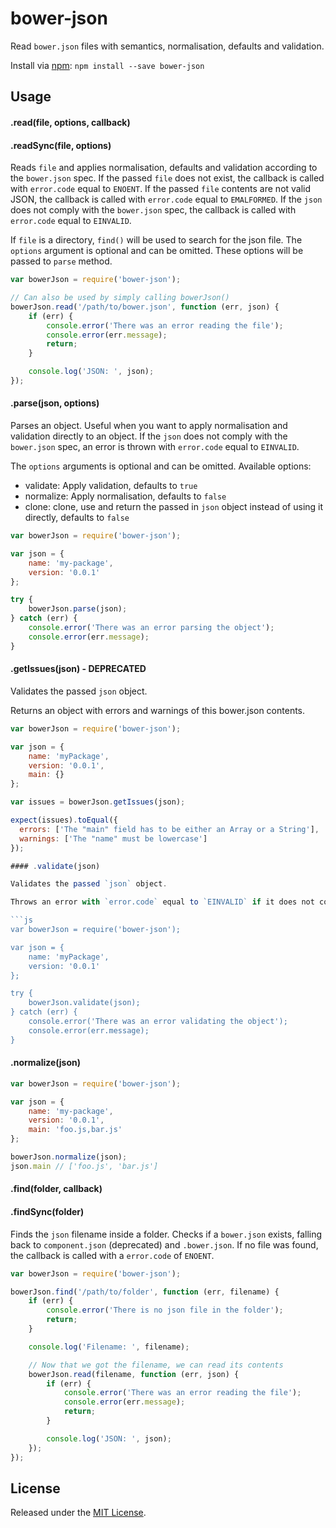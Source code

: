 # bower-json

Read `bower.json` files with semantics, normalisation, defaults and validation.

Install via [npm](https://www.npmjs.org/package/bower-json): `npm install --save bower-json`

## Usage

#### .read(file, options, callback)
#### .readSync(file, options)

Reads `file` and applies normalisation, defaults and validation according to the `bower.json` spec.
If the passed `file` does not exist, the callback is called with `error.code` equal to `ENOENT`.
If the passed `file` contents are not valid JSON, the callback is called with `error.code` equal to `EMALFORMED`.
If the `json` does not comply with the `bower.json` spec, the callback is called with `error.code` equal to `EINVALID`.

If `file` is a directory, `find()` will be used to search for the json file.
The `options` argument is optional and can be omitted. These options will be passed to `parse` method.


```js
var bowerJson = require('bower-json');

// Can also be used by simply calling bowerJson()
bowerJson.read('/path/to/bower.json', function (err, json) {
    if (err) {
        console.error('There was an error reading the file');
        console.error(err.message);
        return;
    }

    console.log('JSON: ', json);
});
```


#### .parse(json, options)

Parses an object. Useful when you want to apply normalisation and validation directly to an object.
If the `json` does not comply with the `bower.json` spec, an error is thrown with `error.code` equal to `EINVALID`.

The `options` arguments is optional and can be omitted. Available options:

- validate: Apply validation, defaults to `true`
- normalize: Apply normalisation, defaults to `false`
- clone: clone, use and return the passed in `json` object instead of using it directly, defaults to `false`


```js
var bowerJson = require('bower-json');

var json = {
    name: 'my-package',
    version: '0.0.1'
};

try {
    bowerJson.parse(json);
} catch (err) {
    console.error('There was an error parsing the object');
    console.error(err.message);
}
```

#### .getIssues(json) - DEPRECATED

Validates the passed `json` object.

Returns an object with errors and warnings of this bower.json contents.

```js
var bowerJson = require('bower-json');

var json = {
    name: 'myPackage',
    version: '0.0.1',
    main: {}
};

var issues = bowerJson.getIssues(json);

expect(issues).toEqual({
  errors: ['The "main" field has to be either an Array or a String'],
  warnings: ['The "name" must be lowercase']
});

#### .validate(json)

Validates the passed `json` object.

Throws an error with `error.code` equal to `EINVALID` if it does not comply with the spec.

```js
var bowerJson = require('bower-json');

var json = {
    name: 'myPackage',
    version: '0.0.1'
};

try {
    bowerJson.validate(json);
} catch (err) {
    console.error('There was an error validating the object');
    console.error(err.message);
}
```

#### .normalize(json)

```js
var bowerJson = require('bower-json');

var json = {
    name: 'my-package',
    version: '0.0.1',
    main: 'foo.js,bar.js'
};

bowerJson.normalize(json);
json.main // ['foo.js', 'bar.js']
```


#### .find(folder, callback)
#### .findSync(folder)

Finds the `json` filename inside a folder.
Checks if a `bower.json` exists, falling back to `component.json` (deprecated) and `.bower.json`.
If no file was found, the callback is called with a `error.code` of `ENOENT`.

```js
var bowerJson = require('bower-json');

bowerJson.find('/path/to/folder', function (err, filename) {
    if (err) {
        console.error('There is no json file in the folder');
        return;
    }

    console.log('Filename: ', filename);

    // Now that we got the filename, we can read its contents
    bowerJson.read(filename, function (err, json) {
        if (err) {
            console.error('There was an error reading the file');
            console.error(err.message);
            return;
        }

        console.log('JSON: ', json);
    });
});
```


## License

Released under the [MIT License](http://www.opensource.org/licenses/mit-license.php).
